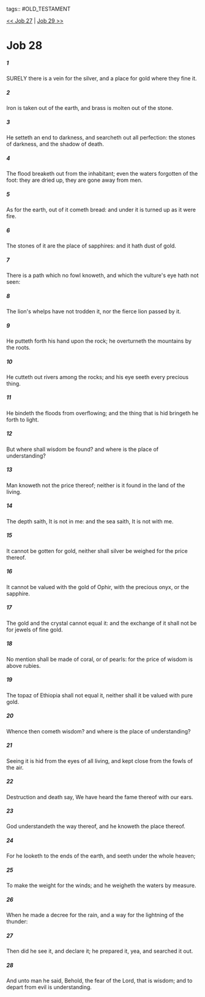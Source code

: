 tags:: #OLD_TESTAMENT

[<< Job 27](OLD_TESTAMENT/18_Job/Job_27.md) | [Job 29 >>](OLD_TESTAMENT/18_Job/Job_29.md)

# Job 28

##### 1

SURELY there is a vein for the silver, and a place for gold where they fine it.

##### 2

Iron is taken out of the earth, and brass is molten out of the stone.

##### 3

He setteth an end to darkness, and searcheth out all perfection: the stones of darkness, and the shadow of death.

##### 4

The flood breaketh out from the inhabitant; even the waters forgotten of the foot: they are dried up, they are gone away from men.

##### 5

As for the earth, out of it cometh bread: and under it is turned up as it were fire.

##### 6

The stones of it are the place of sapphires: and it hath dust of gold.

##### 7

There is a path which no fowl knoweth, and which the vulture's eye hath not seen:

##### 8

The lion's whelps have not trodden it, nor the fierce lion passed by it.

##### 9

He putteth forth his hand upon the rock; he overturneth the mountains by the roots.

##### 10

He cutteth out rivers among the rocks; and his eye seeth every precious thing.

##### 11

He bindeth the floods from overflowing; and the thing that is hid bringeth he forth to light.

##### 12

But where shall wisdom be found? and where is the place of understanding?

##### 13

Man knoweth not the price thereof; neither is it found in the land of the living.

##### 14

The depth saith, It is not in me: and the sea saith, It is not with me.

##### 15

It cannot be gotten for gold, neither shall silver be weighed for the price thereof.

##### 16

It cannot be valued with the gold of Ophir, with the precious onyx, or the sapphire.

##### 17

The gold and the crystal cannot equal it: and the exchange of it shall not be for jewels of fine gold.

##### 18

No mention shall be made of coral, or of pearls: for the price of wisdom is above rubies.

##### 19

The topaz of Ethiopia shall not equal it, neither shall it be valued with pure gold.

##### 20

Whence then cometh wisdom? and where is the place of understanding?

##### 21

Seeing it is hid from the eyes of all living, and kept close from the fowls of the air.

##### 22

Destruction and death say, We have heard the fame thereof with our ears.

##### 23

God understandeth the way thereof, and he knoweth the place thereof.

##### 24

For he looketh to the ends of the earth, and seeth under the whole heaven;

##### 25

To make the weight for the winds; and he weigheth the waters by measure.

##### 26

When he made a decree for the rain, and a way for the lightning of the thunder:

##### 27

Then did he see it, and declare it; he prepared it, yea, and searched it out.

##### 28

And unto man he said, Behold, the fear of the Lord, that is wisdom; and to depart from evil is understanding.
